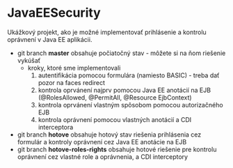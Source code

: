 # JavaEESecurity

Ukážkový projekt, ako je možné implementovať prihlásenie a kontrolu oprávnení v Java EE aplikácii.

 - git branch **master** obsahuje počiatočný stav - môžete si na ňom riešenie vykúšať
   - kroky, ktoré sme implementovali
     1. autentifikácia pomocou formulára (namiesto BASIC) - treba dať pozor na faces redirect
     2. kontrola oprvánení najprv pomocou Java EE anotácií na EJB (@RolesAllowed, @PermitAll, @Resource EjbContext)
     3. kontrola oprvánení vlastným spôsobom pomocou autorizačného EJB
     4. kontrola oprávnení pomocou vlastných anotácií a CDI interceptora
 - git branch **hotove** obsahuje hotový stav riešenia prihlásenia cez formulár a kontroly oprávnení cez Java EE anotácie na EJB
 - git branch **hotove-roles-rights** obsahuje hotové riešenie pre kontrolu oprávnení cez vlastné role a oprávnenia, a CDI interceptory
